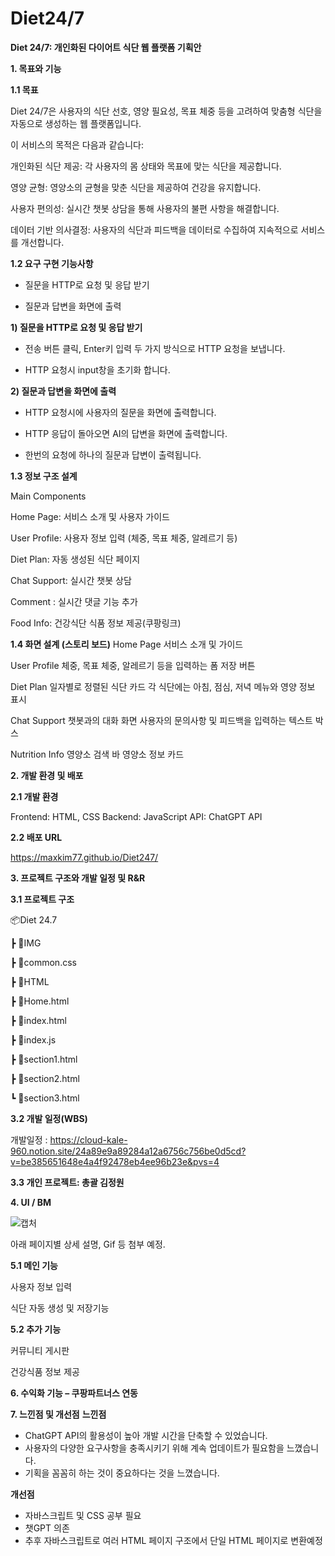 # Diet24/7
**Diet 24/7: 개인화된 다이어트 식단 웹 플랫폼 기획안**

**1. 목표와 기능**


**1.1 목표**

Diet 24/7은 사용자의 식단 선호, 영양 필요성, 목표 체중 등을 고려하여 맞춤형 식단을 자동으로 생성하는 웹 플랫폼입니다. 

이 서비스의 목적은 다음과 같습니다:

개인화된 식단 제공: 각 사용자의 몸 상태와 목표에 맞는 식단을 제공합니다.


영양 균형: 영양소의 균형을 맞춘 식단을 제공하여 건강을 유지합니다.


사용자 편의성: 실시간 챗봇 상담을 통해 사용자의 불편 사항을 해결합니다.


데이터 기반 의사결정: 사용자의 식단과 피드백을 데이터로 수집하여 지속적으로 서비스를 개선합니다.

**1.2 요구 구현 기능사항**


- 질문을 HTTP로 요청 및 응답 받기


- 질문과 답변을 화면에 출력


**1) 질문을 HTTP로 요청 및 응답 받기**


- 전송 버튼 클릭, Enter키 입력 두 가지 방식으로 HTTP 요청을 보냅니다.

  
- HTTP 요청시 input창을 초기화 합니다.


**2) 질문과 답변을 화면에 출력**


- HTTP 요청시에 사용자의 질문을 화면에 출력합니다.

  
- HTTP 응답이 돌아오면 AI의 답변을 화면에 출력합니다.

  
- 한번의 요청에 하나의 질문과 답변이 출력됩니다.


**1.3 정보 구조 설계**


Main Components


Home Page: 서비스 소개 및 사용자 가이드


User Profile: 사용자 정보 입력 (체중, 목표 체중, 알레르기 등)


Diet Plan: 자동 생성된 식단 페이지


Chat Support: 실시간 챗봇 상담


Comment : 실시간 댓글 기능 추가


Food Info: 건강식단 식품 정보 제공(쿠팡링크)


**1.4 화면 설계 (스토리 보드)**
Home Page
서비스 소개 및 가이드


User Profile
체중, 목표 체중, 알레르기 등을 입력하는 폼
저장 버튼


Diet Plan
일자별로 정렬된 식단 카드
각 식단에는 아침, 점심, 저녁 메뉴와 영양 정보 표시


Chat Support
챗봇과의 대화 화면
사용자의 문의사항 및 피드백을 입력하는 텍스트 박스


Nutrition Info
영양소 검색 바
영양소 정보 카드



**2. 개발 환경 및 배포**


**2.1 개발 환경**


Frontend: HTML, CSS
Backend: JavaScript
API: ChatGPT API


**2.2 배포 URL**


https://maxkim77.github.io/Diet247/

**3. 프로젝트 구조와 개발 일정 및 R&R**


**3.1 프로젝트 구조**

📦Diet 24.7


 ┣ 📂IMG

 
 ┣ 📜common.css

 
 ┣ 📂HTML

 
 ┣ 📜Home.html
 
 
 ┣ 📜index.html
 
 
 ┣ 📜index.js
 
 
 ┣ 📜section1.html
 
 
 ┣ 📜section2.html
 
 
 ┗ 📜section3.html

**3.2 개발 일정(WBS)**

개발일정 : https://cloud-kale-960.notion.site/24a89e9a89284a12a6756c756be0d5cd?v=be385651648e4a4f92478eb4ee96b23e&pvs=4


**3.3 개인 프로젝트: 총괄 김정원**


**4. UI / BM**

![캡처](https://github.com/maxkim77/Diet247/assets/141907655/532ff12c-0ae5-48dc-bb46-d14ff6683013)

아래 페이지별 상세 설명, Gif 등 첨부 예정.


**5.1 메인 기능**


사용자 정보 입력


식단 자동 생성 및 저장기능


**5.2 추가 기능**


커뮤니티 게시판


건강식품 정보 제공

**6. 수익화 기능 – 쿠팡파트너스 연동**


**7. 느낀점 및 개선점**
**느낀점**
- ChatGPT API의 활용성이 높아 개발 시간을 단축할 수 있었습니다.
- 사용자의 다양한 요구사항을 충족시키기 위해 계속 업데이트가 필요함을 느꼈습니다.
- 기획을 꼼꼼히 하는 것이 중요하다는 것을 느꼈습니다.


**개선점**
- 자바스크립트 및 CSS 공부 필요
- 챗GPT 의존
- 추후 자바스크립트로 여러 HTML 페이지 구조에서 단일 HTML 페이지로 변환예정
